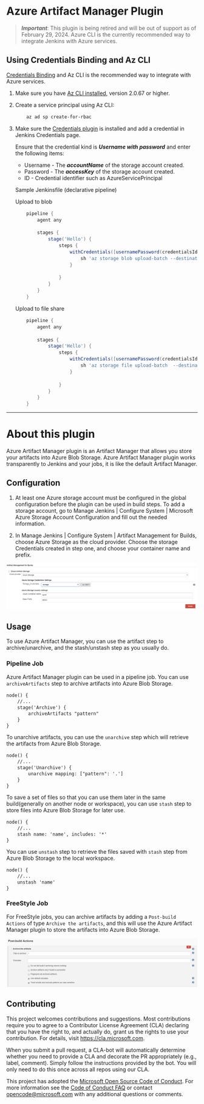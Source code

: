 # Azure Artifact Manager Plugin

> ***Important***: This plugin is being retired and will be out of support as of February 29, 2024. Azure CLI is the currently recommended way to integrate Jenkins with Azure services.

## Using Credentials Binding and Az CLI

[Credentials Binding](https://plugins.jenkins.io/credentials-binding/) and Az CLI is the recommended way to integrate with Azure services.

1. Make sure you have [Az CLI installed](https://docs.microsoft.com/en-us/cli/azure/install-azure-cli), version 2.0.67 or higher.
2. Create a service principal using Az CLI:

    ```bash
        az ad sp create-for-rbac
    ```

3. Make sure the [Credentials plugin](https://plugins.jenkins.io/credentials/) is installed and add a credential in Jenkins Credentials page.

   Ensure that the credential kind is ***Username with password*** and enter the following items:
    * Username - The ***accountName*** of the storage account created.
    * Password - The ***accessKey*** of the storage account created.
    * ID - Credential identifier such as AzureServicePrincipal

   Sample Jenkinsfile (declarative pipeline)

   Upload to blob
    ```groovy
        pipeline {
            agent any

            stages {
                stage('Hello') {
                    steps {
                        withCredentials([usernamePassword(credentialsId: 'myAzureStorage', passwordVariable: 'ACCOUNT_KEY', usernameVariable: 'ACCOUNT_NAME')]) {
                            sh 'az storage blob upload-batch --destination <containerName> --source <yourSourceDirectory> --pattern <pattern> --account-key $ACCOUNT_KEY --account-name $ACCOUNT_NAME'
                        }

                    }
                }
            }
        }
    ```
   Upload to file share
    ```groovy
        pipeline {
            agent any

            stages {
                stage('Hello') {
                    steps {
                        withCredentials([usernamePassword(credentialsId: 'myAzureStorage', passwordVariable: 'ACCOUNT_KEY', usernameVariable: 'ACCOUNT_NAME')]) {
                            sh 'az storage file upload-batch  --destination <fileShareName> --source <yourSourceDirectory>  --pattern <pattern> --account-key $ACCOUNT_KEY --account-name $ACCOUNT_NAME'
                        }

                    }
                }
            }
        }
    ```

---
# About this plugin
Azure Artifact Manager plugin is an Artifact Manager that allows you store your artifacts into Azure Blob Storage. Azure Artifact Manager plugin works transparently to Jenkins and your jobs, it is like the default Artifact Manager.

## Configuration

1. At least one Azure storage account must be configured in the global configuration before the plugin can be used in build steps. To add a storage account, go to Manage Jenkins | Configure System | Microsoft Azure Storage Account Configuration and fill out the needed information.

2. In Manage Jenkins | Configure System | Artifact Management for Builds, choose Azure Storage as the cloud provider. Choose the storage Credentials created in step one, and choose your container name and prefix.

![configuration](images/configuration.png)

## Usage

To use Azure Artifact Manager, you can use the artifact step to archive/unarchive, and the stash/unstash step as you usually do.

### Pipeline Job

Azure Artifact Manager plugin can be used in a pipeline job. You can use `archiveArtifacts` step to archive artifacts into Azure Blob Storage.

```
node() {
    //...
    stage('Archive') {
        archiveArtifacts "pattern"
    }
}
```

To unarchive artifacts, you can use the `unarchive` step which will retrieve the artifacts from Azure Blob Storage.

```
node() {
    //...
    stage('Unarchive') {
        unarchive mapping: ["pattern": '.']
    }
}
```

To save a set of files so that you can use them later in the same build(generally on another node or workspace), you can use `stash` step to store files into Azure Blob Storage for later use.

```
node() {
    //...
    stash name: 'name', includes: '*'
}
```

You can use `unstash` step to retrieve the files saved with `stash` step from Azure Blob Storage to the local workspace.

```
node() {
    //...
    unstash 'name'
}
```

### FreeStyle Job

For FreeStyle jobs, you can archive artifacts by adding a `Post-build Actions` of type `Archive the artifacts`, and this will use the Azure Artifact Manager plugin to store the artifacts into Azure Blob Storage.

![freestyle-archive](images/freestyle-archive.png)

## Contributing

This project welcomes contributions and suggestions.  Most contributions require you to agree to a
Contributor License Agreement (CLA) declaring that you have the right to, and actually do, grant us
the rights to use your contribution. For details, visit https://cla.microsoft.com.

When you submit a pull request, a CLA-bot will automatically determine whether you need to provide
a CLA and decorate the PR appropriately (e.g., label, comment). Simply follow the instructions
provided by the bot. You will only need to do this once across all repos using our CLA.

This project has adopted the [Microsoft Open Source Code of Conduct](https://opensource.microsoft.com/codeofconduct/).
For more information see the [Code of Conduct FAQ](https://opensource.microsoft.com/codeofconduct/faq/) or
contact [opencode@microsoft.com](mailto:opencode@microsoft.com) with any additional questions or comments.
